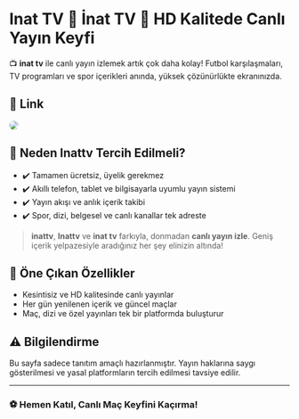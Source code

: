 # Inat TV 👑 İnat TV 👑 HD Kalitede Canlı Yayın Keyfi

📺 **inat tv** ile canlı yayın izlemek artık çok daha kolay! Futbol karşılaşmaları, TV programları ve spor içerikleri anında, yüksek çözünürlükte ekranınızda.

## 🔗 Link

<a href="https://bosstv1.com/">
  <img src="https://i.ibb.co/FL3kspJ2/canliizle.gif"  style="max-width:100%; border-radius:12px;">
</a>

## 🎯 Neden Inattv Tercih Edilmeli?

- ✔️ Tamamen ücretsiz, üyelik gerekmez
- ✔️ Akıllı telefon, tablet ve bilgisayarla uyumlu yayın sistemi
- ✔️ Yayın akışı ve anlık içerik takibi
- ✔️ Spor, dizi, belgesel ve canlı kanallar tek adreste

> **inattv**, **Inattv** ve **inat tv** farkıyla, donmadan **canlı yayın izle**. Geniş içerik yelpazesiyle aradığınız her şey elinizin altında!

## 🚀 Öne Çıkan Özellikler

- Kesintisiz ve HD kalitesinde canlı yayınlar  
- Her gün yenilenen içerik ve güncel maçlar  
- Maç, dizi ve özel yayınları tek bir platformda buluşturur

## ⚠️ Bilgilendirme

Bu sayfa sadece tanıtım amaçlı hazırlanmıştır. Yayın haklarına saygı gösterilmesi ve yasal platformların tercih edilmesi tavsiye edilir.

---

### ⚽ Hemen Katıl, Canlı Maç Keyfini Kaçırma!
